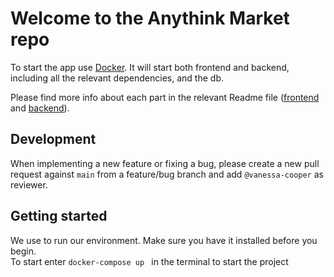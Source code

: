 # Welcome to the Anythink Market repo

To start the app use [Docker](https://www.docker.com/). It will start both frontend and backend, including all the relevant dependencies, and the db.

Please find more info about each part in the relevant Readme file ([frontend](frontend/readme.md) and [backend](backend/README.md)).

## Development

When implementing a new feature or fixing a bug, please create a new pull request against `main` from a feature/bug branch and add `@vanessa-cooper` as reviewer.

## Getting started
We use  to run our environment. Make sure you have it installed before you begin.<br>
To start enter ```docker-compose up ``` in the terminal to start the project
